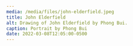 ```yaml
---
media: /media/files/john-elderfield.jpeg
title: John Elderfield
alt: Drawing of John Elderfield by Phong Bui.
caption: Portrait by Phong Bui
date: 2022-03-08T12:05:00-0500
---
```

